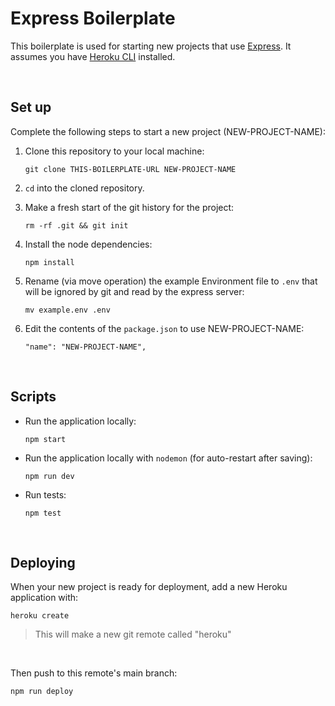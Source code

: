 # Express Boilerplate

This boilerplate is used for starting new projects that use [Express](https://expressjs.com/). It assumes you have [Heroku CLI](https://devcenter.heroku.com/articles/heroku-cli) installed.

<br>

## Set up

Complete the following steps to start a new project (NEW-PROJECT-NAME):

1. Clone this repository to your local machine:

   `git clone THIS-BOILERPLATE-URL NEW-PROJECT-NAME`

2. `cd` into the cloned repository.

3. Make a fresh start of the git history for the project:

   `rm -rf .git && git init`

4. Install the node dependencies:

   `npm install`

5. Rename (via move operation) the example Environment file to `.env` that will be ignored by git and read by the express server:

   `mv example.env .env`

6. Edit the contents of the `package.json` to use NEW-PROJECT-NAME:

   `"name": "NEW-PROJECT-NAME",`

<br>

## Scripts

- Run the application locally:

  `npm start`

- Run the application locally with `nodemon` (for auto-restart after saving):

  `npm run dev`

- Run tests:

  `npm test`

<br>

## Deploying

When your new project is ready for deployment, add a new Heroku application with:

`heroku create`

> This will make a new git remote called "heroku"

<br>

Then push to this remote's main branch:

`npm run deploy`

